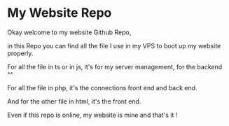 # My Website Repo

Okay welcome to my website Github Repo,

in this Repo you can find all the file I use in my VPS to boot up my website properly.

For all the file in ts or in js, it's for my server management, for the backend ^^

For all the file in php, it's the connections front end and back end.

And for the other file in html, it's the front end.

Even if this repo is online, my website is mine and that's it !
